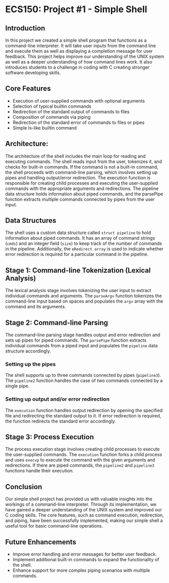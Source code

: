 

# ECS150: Project #1 - Simple Shell

## Introduction
In this project we created a simple shell program that functions as a command-line interpreter. It will take user inputs from the command line and execute them as well as displaying a completion message for user feedback. This project helps improve our understanding of the UNIX system as well as a deeper understanding of how command lines work. It also introduces students to a challenge in coding with C creating stronger software developing skills.


## Core Features
- Execution of user-supplied commands with optional arguments
- Selection of typical builtin commands
- Redirection of the standard output of commands to files
- Composition of commands via piping
- Redirection of the standard error of commands to files or pipes
- Simple ls-like builtin command
  
## Architecture: 
The architecture of the shell includes the main loop for reading and executing commands. The shell reads input from the user, tokenizes it, and checks for built-in commands. If the command is not a built-in command, the shell proceeds with command-line parsing, which involves setting up pipes and handling output/error redirection. The execution function is responsible for creating child processes and executing the user-supplied commands with the appropriate arguments and redirections. The pipeline data structure holds information about piped commands, and the parsePipe function extracts multiple commands connected by pipes from the user input.

## Data Structures

The shell uses a custom data structure called `struct pipeline` to hold information about piped commands. It has an array of command strings (`cmds`) and an integer field (`size`) to keep track of the number of commands in the pipeline. Additionally, the `eRedirect array` is used to indicate whether error redirection is required for a particular command in the pipeline.

## Stage 1: Command-line Tokenization (Lexical Analysis)

The lexical analysis stage involves tokenizing the user input to extract individual commands and arguments. The `parseArgv` function tokenizes the command-line input based on spaces and populates the `argv` array with the command and its arguments.

## Stage 2: Command-line Parsing
The command-line parsing stage handles output and error redirection and sets up pipes for piped commands. The `parsePipe` function extracts individual commands from a piped input and populates the `pipeline` data structure accordingly.

### Setting up the pipes

The shell supports up to three commands connected by pipes (`pipeline3`). The `pipeline2` function handles the case of two commands connected by a single pipe.

### Setting up output and/or error redirection

The `execution` function handles output redirection by opening the specified file and redirecting the standard output to it. If error redirection is required, the function redirects the standard error accordingly.

## Stage 3: Process Execution

The process execution stage involves creating child processes to execute the user-supplied commands. The `execution` function forks a child process and uses `execvp` to execute the command with the given arguments and redirections. If there are piped commands, the `pipeline2` and `pipeline3` functions handle their execution.

## Conclusion

Our simple shell project has provided us with valuable insights into the workings of a command-line interpreter. Through its implementation, we have gained a deeper understanding of the UNIX system and improved our C coding skills. The core features, such as command execution, redirection, and piping, have been successfully implemented, making our simple shell a useful tool for basic command-line operations.

## Future Enhancements
- Improve error handling and error messages for better user feedback.
- Implement additional built-in commands to expand the functionality of the shell.
- Enhance support for more complex piping scenarios with multiple commands.